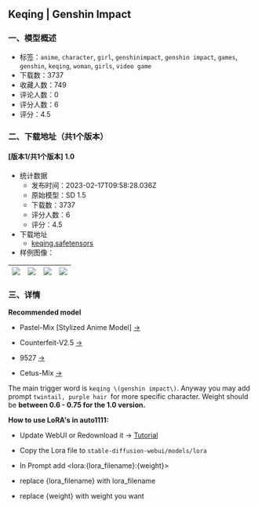 ## Keqing | Genshin Impact
### 一、模型概述

- 标签：`anime`, `character`, `girl`, `genshinimpact`, `genshin impact`, `games`, `genshin`, `keqing`, `woman`, `girls`, `video game`
- 下载数：3737
- 收藏人数：749
- 评论人数：0
- 评分人数：6
- 评分：4.5

### 二、下载地址（共1个版本）

#### [版本1/共1个版本] 1.0

- 统计数据
  - 发布时间：2023-02-17T09:58:28.036Z
  - 原始模型：SD 1.5
  - 下载数：3737
  - 评分人数：6
  - 评分：4.5
- 下载地址
  - [keqing.safetensors](https://civitai.com/api/download/models/11146)
- 样例图像：

| <img src="https://image.civitai.com/xG1nkqKTMzGDvpLrqFT7WA/36b5c8a7-8ef6-447c-6d9d-a5a4606e1c00/width=450/107433.jpeg" /> | <img src="https://image.civitai.com/xG1nkqKTMzGDvpLrqFT7WA/3f6f977d-9ff5-4045-a54c-08e4460a8700/width=450/107919.jpeg" /> | <img src="https://image.civitai.com/xG1nkqKTMzGDvpLrqFT7WA/4122fba2-aebd-451c-602e-2fd08347ae00/width=450/107489.jpeg" /> | <img src="https://image.civitai.com/xG1nkqKTMzGDvpLrqFT7WA/e7385279-437b-47c6-b422-6f9ca8f57200/width=450/107492.jpeg" /> |
| ---- | ---- | ---- | ---- |


### 三、详情
<p><strong>Recommended model</strong></p><ul><li><p>Pastel-Mix [Stylized Anime Model] <a target="_blank" rel="ugc" href="https://civitai.com/models/5414/pastel-mix-stylized-anime-model">-&gt;</a></p></li><li><p>Counterfeit-V2.5 <a target="_blank" rel="ugc" href="https://civitai.com/models/4468/counterfeit-v25">-&gt;</a></p></li><li><p>9527 <a target="_blank" rel="ugc" href="https://civitai.com/models/6204/9527">-&gt;</a></p></li><li><p>Cetus-Mix <a target="_blank" rel="ugc" href="https://civitai.com/models/6755/cetus-mix">-&gt;</a></p></li></ul><p></p><p>The main trigger word is <code>keqing \(genshin impact\)</code>. Anyway you may add prompt <code>twintail, purple hair </code>for more specific character. Weight should be <strong>between 0.6 - 0.75 for the 1.0 version.</strong></p><p></p><p><strong>How to use LoRA's in auto1111:</strong></p><ul><li><p>Update WebUI or Redownload it -&gt; <a target="_blank" rel="ugc" href="https://www.youtube.com/watch?v=mn8fMF10XN4&amp;t=31s">Tutorial</a></p></li><li><p>Copy the Lora file to <code>stable-diffusion-webui/models/lora</code></p></li><li><p>In Prompt add &lt;lora:{lora_filename}:{weight}&gt;</p></li><li><p>replace {lora_filename} with lora_filename</p></li><li><p>replace {weight} with weight you want</p></li></ul>